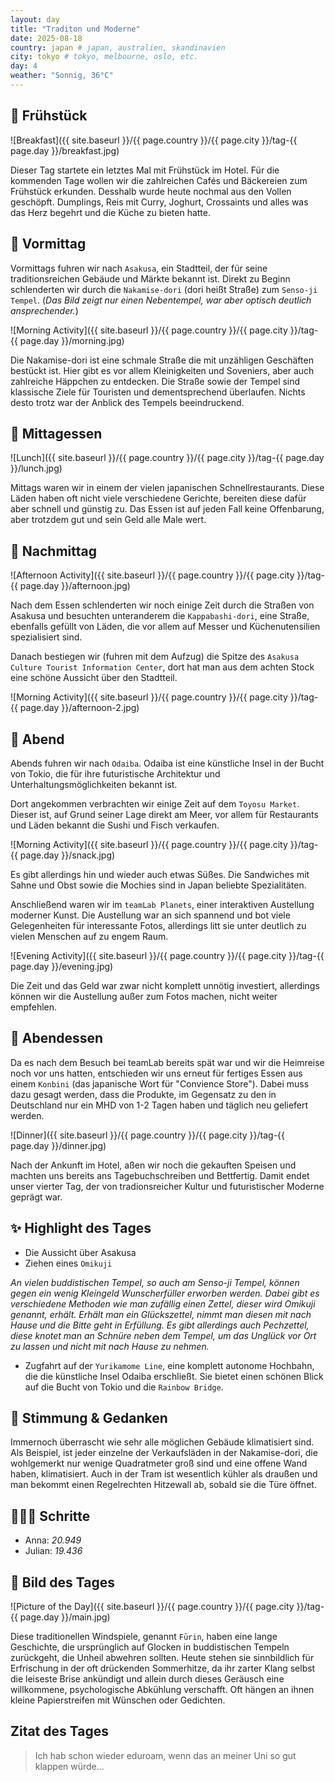 ```yaml
---
layout: day
title: "Traditon und Moderne"
date: 2025-08-18
country: japan # japan, australien, skandinavien
city: tokyo # tokyo, melbourne, oslo, etc.
day: 4
weather: "Sonnig, 36°C"
---
```


## 🥐 Frühstück

![Breakfast]({{ site.baseurl }}/{{ page.country }}/{{ page.city }}/tag-{{ page.day }}/breakfast.jpg)

Dieser Tag startete ein letztes Mal mit Frühstück im Hotel.
Für die kommenden Tage wollen wir die zahlreichen Cafés und Bäckereien zum Frühstück erkunden.
Desshalb wurde heute nochmal aus den Vollen geschöpft.
Dumplings, Reis mit Curry, Joghurt, Crossaints und alles was das Herz begehrt und die Küche zu bieten hatte.

## 🌅 Vormittag

Vormittags fuhren wir nach `Asakusa`, ein Stadtteil, der für seine traditionsreichen Gebäude und Märkte bekannt ist.
Direkt zu Beginn schlenderten wir durch die `Nakamise-dori` (dori heißt Straße) zum `Senso-ji Tempel`.
(_Das Bild zeigt nur einen Nebentempel, war aber optisch deutlich ansprechender._)

![Morning Activity]({{ site.baseurl }}/{{ page.country }}/{{ page.city }}/tag-{{ page.day }}/morning.jpg)

Die Nakamise-dori ist eine schmale Straße die mit unzähligen Geschäften bestückt ist.
Hier gibt es vor allem Kleinigkeiten und Soveniers, aber auch zahlreiche Häppchen zu entdecken.
Die Straße sowie der Tempel sind klassische Ziele für Touristen und dementsprechend überlaufen.
Nichts desto trotz war der Anblick des Tempels beeindruckend.

## 🍣 Mittagessen

![Lunch]({{ site.baseurl }}/{{ page.country }}/{{ page.city }}/tag-{{ page.day }}/lunch.jpg)

Mittags waren wir in einem der vielen japanischen Schnellrestaurants.
Diese Läden haben oft nicht viele verschiedene Gerichte, bereiten diese dafür aber schnell und günstig zu.
Das Essen ist auf jeden Fall keine Offenbarung, aber trotzdem gut und sein Geld alle Male wert.

## 🌆 Nachmittag

![Afternoon Activity]({{ site.baseurl }}/{{ page.country }}/{{ page.city }}/tag-{{ page.day }}/afternoon.jpg)

Nach dem Essen schlenderten wir noch einige Zeit durch die Straßen von Asakusa und besuchten unteranderem die `Kappabashi-dori`, eine Straße, ebenfalls gefüllt von Läden, die vor allem auf Messer und Küchenutensilien spezialisiert sind.

Danach bestiegen wir (fuhren mit dem Aufzug) die Spitze des `Asakusa Culture Tourist Information Center`, dort hat man aus dem achten Stock eine schöne Aussicht über den Stadtteil.

![Morning Activity]({{ site.baseurl }}/{{ page.country }}/{{ page.city }}/tag-{{ page.day }}/afternoon-2.jpg)

## 🌙 Abend

Abends fuhren wir nach `Odaiba`.
Odaiba ist eine künstliche Insel in der Bucht von Tokio, die für ihre futuristische Architektur und Unterhaltungsmöglichkeiten bekannt ist.

Dort angekommen verbrachten wir einige Zeit auf dem `Toyosu Market`.
Dieser ist, auf Grund seiner Lage direkt am Meer, vor allem für Restaurants und Läden bekannt die Sushi und Fisch verkaufen.

![Morning Activity]({{ site.baseurl }}/{{ page.country }}/{{ page.city }}/tag-{{ page.day }}/snack.jpg)

Es gibt allerdings hin und wieder auch etwas Süßes.
Die Sandwiches mit Sahne und Obst sowie die Mochies sind in Japan beliebte Spezialitäten.

Anschließend waren wir im `teamLab Planets`, einer interaktiven Austellung moderner Kunst.
Die Austellung war an sich spannend und bot viele Gelegenheiten für interessante Fotos, allerdings litt sie unter deutlich zu vielen Menschen auf zu engem Raum.

![Evening Activity]({{ site.baseurl }}/{{ page.country }}/{{ page.city }}/tag-{{ page.day }}/evening.jpg)

Die Zeit und das Geld war zwar nicht komplett unnötig investiert, allerdings können wir die Austellung außer zum Fotos machen, nicht weiter empfehlen.

## 🍜 Abendessen

Da es nach dem Besuch bei teamLab bereits spät war und wir die Heimreise noch vor uns hatten, entschieden wir uns erneut für fertiges Essen aus einem `Konbini` (das japanische Wort für "Convience Store").
Dabei muss dazu gesagt werden, dass die Produkte, im Gegensatz zu den in Deutschland nur ein MHD von 1-2 Tagen haben und täglich neu geliefert werden.

![Dinner]({{ site.baseurl }}/{{ page.country }}/{{ page.city }}/tag-{{ page.day }}/dinner.jpg)

Nach der Ankunft im Hotel, aßen wir noch die gekauften Speisen und machten uns bereits ans Tagebuchschreiben und Bettfertig.
Damit endet unser vierter Tag, der von tradionsreicher Kultur und futuristischer Moderne geprägt war.

## ✨ Highlight des Tages

- Die Aussicht über Asakusa
- Ziehen eines `Omikuji`

_An vielen buddistischen Tempel, so auch am Senso-ji Tempel, können gegen ein wenig Kleingeld Wunscherfüller erworben werden. Dabei gibt es verschiedene Methoden wie man zufällig einen Zettel, dieser wird Omikuji genannt, erhält. Erhält man ein Glückszettel, nimmt man diesen mit nach Hause und die Bitte geht in Erfüllung. Es gibt allerdings auch Pechzettel, diese knotet man an Schnüre neben dem Tempel, um das Unglück vor Ort zu lassen und nicht mit nach Hause zu nehmen._

- Zugfahrt auf der `Yurikamome Line`, eine komplett autonome Hochbahn, die die künstliche Insel Odaiba erschließt. Sie bietet einen schönen Blick auf die Bucht von Tokio und die `Rainbow Bridge`.

## 💭 Stimmung & Gedanken

Immernoch überrascht wie sehr alle möglichen Gebäude klimatisiert sind.
Als Beispiel, ist jeder einzelne der  Verkaufsläden in der Nakamise-dori, die wohlgemerkt nur wenige Quadratmeter groß sind und eine offene Wand haben, klimatisiert.
Auch in der Tram ist wesentlich kühler als draußen und man bekommt einen Regelrechten Hitzewall ab, sobald sie die Türe öffnet.

## 🏃🏽‍♀️ Schritte

- Anna: _20.949_
- Julian: _19.436_

## 📸 Bild des Tages

![Picture of the Day]({{ site.baseurl }}/{{ page.country }}/{{ page.city }}/tag-{{ page.day }}/main.jpg)

Diese traditionellen Windspiele, genannt `Fūrin`, haben eine lange Geschichte, die ursprünglich auf Glocken in buddistischen Tempeln zurückgeht, die Unheil abwehren sollten.
Heute stehen sie sinnbildlich für Erfrischung in der oft drückenden Sommerhitze, da ihr zarter Klang selbst die leiseste Brise ankündigt und allein durch dieses Geräusch eine willkommene, psychologische Abkühlung verschafft.
Oft hängen an ihnen kleine Papierstreifen mit Wünschen oder Gedichten.


## Zitat des Tages

> Ich hab schon wieder eduroam, wenn das an meiner Uni so gut klappen würde...
